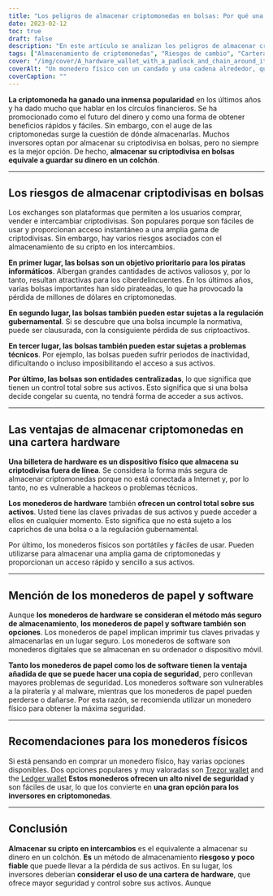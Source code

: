 ```yaml
---
title: "Los peligros de almacenar criptomonedas en bolsas: Por qué una Cartera Hardware es más segura"
date: 2023-02-12
toc: true
draft: false
description: "En este artículo se analizan los peligros de almacenar criptomonedas en bolsas, se explica por qué es equivalente a guardar dinero en un colchón y se destacan las ventajas de utilizar una cartera de hardware para un almacenamiento seguro."
tags: ["Almacenamiento de criptomonedas", "Riesgos de cambio", "Cartera de hardware", "Ciberseguridad", "Invertir en criptomonedas", "Almacenamiento seguro", "Claves privadas", "Carteras portátiles", "Normativa gubernamental"]
cover: "/img/cover/A_hardware_wallet_with_a_padlock_and_chain_around_it_symbol.png"
coverAlt: "Un monedero físico con un candado y una cadena alrededor, que simboliza la seguridad de almacenar criptomonedas en un monedero físico."
coverCaption: ""
---
```


**La criptomoneda ha ganado una inmensa popularidad** en los últimos años y ha dado mucho que hablar en los círculos financieros. Se ha promocionado como el futuro del dinero y como una forma de obtener beneficios rápidos y fáciles. Sin embargo, con el auge de las criptomonedas surge la cuestión de dónde almacenarlas. Muchos inversores optan por almacenar su criptodivisa en bolsas, pero no siempre es la mejor opción. De hecho, **almacenar su criptodivisa en bolsas equivale a guardar su dinero en un colchón**.

______

## Los riesgos de almacenar criptodivisas en bolsas

Los exchanges son plataformas que permiten a los usuarios comprar, vender e intercambiar criptodivisas. Son populares porque son fáciles de usar y proporcionan acceso instantáneo a una amplia gama de criptodivisas. Sin embargo, hay varios riesgos asociados con el almacenamiento de su cripto en los intercambios.

**En primer lugar, las bolsas son un objetivo prioritario para los piratas informáticos**. Albergan grandes cantidades de activos valiosos y, por lo tanto, resultan atractivas para los ciberdelincuentes. En los últimos años, varias bolsas importantes han sido pirateadas, lo que ha provocado la pérdida de millones de dólares en criptomonedas.

**En segundo lugar, las bolsas también pueden estar sujetas a la regulación gubernamental**. Si se descubre que una bolsa incumple la normativa, puede ser clausurada, con la consiguiente pérdida de sus criptoactivos.

**En tercer lugar, las bolsas también pueden estar sujetas a problemas técnicos**. Por ejemplo, las bolsas pueden sufrir periodos de inactividad, dificultando o incluso imposibilitando el acceso a sus activos.

**Por último, las bolsas son entidades centralizadas**, lo que significa que tienen un control total sobre sus activos. Esto significa que si una bolsa decide congelar su cuenta, no tendrá forma de acceder a sus activos.

______

## Las ventajas de almacenar criptomonedas en una cartera hardware

**Una billetera de hardware es un dispositivo físico que almacena su criptodivisa fuera de línea**. Se considera la forma más segura de almacenar criptomonedas porque no está conectada a Internet y, por lo tanto, no es vulnerable a hackeos o problemas técnicos.

**Los monederos de hardware** también **ofrecen un control total sobre sus activos**. Usted tiene las claves privadas de sus activos y puede acceder a ellos en cualquier momento. Esto significa que no está sujeto a los caprichos de una bolsa o a la regulación gubernamental.

Por último, los monederos físicos son portátiles y fáciles de usar. Pueden utilizarse para almacenar una amplia gama de criptomonedas y proporcionan un acceso rápido y sencillo a sus activos.

______

## Mención de los monederos de papel y software

Aunque **los monederos de hardware se consideran el método más seguro de almacenamiento**, **los monederos de papel y software también son opciones**. Los monederos de papel implican imprimir tus claves privadas y almacenarlas en un lugar seguro. Los monederos de software son monederos digitales que se almacenan en su ordenador o dispositivo móvil.

**Tanto los monederos de papel como los de software tienen la ventaja añadida de que se puede hacer una copia de seguridad**, pero conllevan mayores problemas de seguridad. Los monederos software son vulnerables a la piratería y al malware, mientras que los monederos de papel pueden perderse o dañarse. Por esta razón, se recomienda utilizar un monedero físico para obtener la máxima seguridad.

______

## Recomendaciones para los monederos físicos

Si está pensando en comprar un monedero físico, hay varias opciones disponibles. Dos opciones populares y muy valoradas son [Trezor wallet](https://amzn.to/3xfyuEM) and the [Ledger wallet](https://amzn.to/3jSMyRE) **Estos monederos ofrecen un alto nivel de seguridad** y son fáciles de usar, lo que los convierte en **una gran opción para los inversores en criptomonedas**.

______

## Conclusión

**Almacenar su cripto en intercambios** es el equivalente a almacenar su dinero en un colchón. **Es** un método de almacenamiento **riesgoso y poco fiable** que puede llevar a la pérdida de sus activos. En su lugar, los inversores deberían **considerar el uso de una cartera de hardware**, que ofrece mayor seguridad y control sobre sus activos. Aunque
